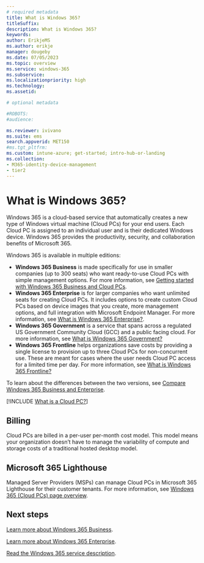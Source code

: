 ```yaml
---
# required metadata
title: What is Windows 365?
titleSuffix:
description: What is Windows 365?
keywords:
author: ErikjeMS  
ms.author: erikje
manager: dougeby
ms.date: 07/05/2023
ms.topic: overview
ms.service: windows-365
ms.subservice:
ms.localizationpriority: high
ms.technology:
ms.assetid: 

# optional metadata

#ROBOTS:
#audience:

ms.reviewer: ivivano
ms.suite: ems
search.appverid: MET150
#ms.tgt_pltfrm:
ms.custom: intune-azure; get-started; intro-hub-or-landing
ms.collection:
- M365-identity-device-management
- tier2
---
```


# What is Windows 365?

Windows 365 is a cloud-based service that automatically creates a new type of Windows virtual machine (Cloud PCs) for your end users. Each Cloud PC is assigned to an individual user and is their dedicated Windows device. Windows 365 provides the productivity, security, and collaboration benefits of Microsoft 365.

Windows 365 is available in multiple editions:

- **Windows 365 Business** is made specifically for use in smaller companies (up to 300 seats) who want ready-to-use Cloud PCs with simple management options. For more information, see [Getting started with Windows 365 Business and Cloud PCs](./business/get-started-windows-365-business.md).
- **Windows 365 Enterprise** is for larger companies who want unlimited seats for creating Cloud PCs. It includes options to create custom Cloud PCs based on device images that you create, more management options, and full integration with Microsoft Endpoint Manager. For more information, see [What is Windows 365 Enterprise?](./enterprise/overview.md).
- **Windows 365 Government** is a service that spans across a regulated US Government Community Cloud (GCC) and a public facing cloud. For more information, see [What is Windows 365 Government?](./enterprise/introduction-windows-365-government.md)
- **Windows 365 Frontline** helps organizations save costs by providing a single license to provision up to three Cloud PCs for non-concurrent use. These are meant for cases where the user needs Cloud PC access for a limited time per day. For more information, see [What is Windows 365 Frontline?](./enterprise/introduction-windows-365-frontline.md)

To learn about the differences between the two versions, see [Compare Windows 365 Business and Enterprise](business-enterprise-comparison.md).

[!INCLUDE [What is a Cloud PC?](./includes/what-is-cloud-pc.md)]

## Billing

Cloud PCs are billed in a per-user per-month cost model. This model means your organization doesn’t have to manage the variability of compute and storage costs of a traditional hosted desktop model.

## Microsoft 365 Lighthouse

Managed Server Providers (MSPs) can manage Cloud PCs in Microsoft 365 Lighthouse for their customer tenants. For more information, see [Windows 365 (Cloud PCs) page overview](/microsoft-365/lighthouse/m365-lighthouse-win365-page-overview).

<!-- ########################## -->
## Next steps

[Learn more about Windows 365 Business](./business/get-started-windows-365-business.md).

[Learn more about Windows 365 Enterprise](./enterprise/overview.md).

[Read the Windows 365 service description](/office365/servicedescriptions/windows-365-service-description/windows-365-service-description).
